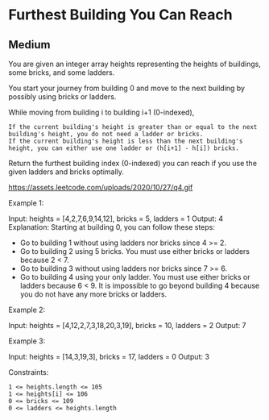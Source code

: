 # Furthest Building You Can Reach

## Medium

You are given an integer array heights representing the heights of buildings, some bricks, and some ladders.

You start your journey from building 0 and move to the next building by possibly using bricks or ladders.

While moving from building i to building i+1 (0-indexed),

    If the current building's height is greater than or equal to the next building's height, you do not need a ladder or bricks.
    If the current building's height is less than the next building's height, you can either use one ladder or (h[i+1] - h[i]) bricks.

Return the furthest building index (0-indexed) you can reach if you use the given ladders and bricks optimally.

 <https://assets.leetcode.com/uploads/2020/10/27/q4.gif>

Example 1:

Input: heights = [4,2,7,6,9,14,12], bricks = 5, ladders = 1
Output: 4
Explanation: Starting at building 0, you can follow these steps:
- Go to building 1 without using ladders nor bricks since 4 >= 2.
- Go to building 2 using 5 bricks. You must use either bricks or ladders because 2 < 7.
- Go to building 3 without using ladders nor bricks since 7 >= 6.
- Go to building 4 using your only ladder. You must use either bricks or ladders because 6 < 9.
It is impossible to go beyond building 4 because you do not have any more bricks or ladders.

Example 2:

Input: heights = [4,12,2,7,3,18,20,3,19], bricks = 10, ladders = 2
Output: 7

Example 3:

Input: heights = [14,3,19,3], bricks = 17, ladders = 0
Output: 3

 

Constraints:

    1 <= heights.length <= 105
    1 <= heights[i] <= 106
    0 <= bricks <= 109
    0 <= ladders <= heights.length

